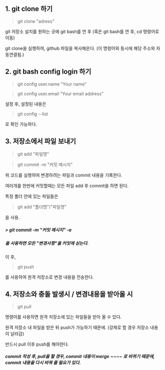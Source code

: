 ﻿## 1. git clone 하기

> git clone "adress"

git 저장소 설치를 원하는 곳에 git bash를 연 후 (혹은 git bash를 연 후, cd 명령어로 이동)

git clone을 실행하여, github 파일을 복사해온다. (이 명령어와 동시에 해당 주소와 자동연결됨.)


## 2. git bash config login 하기

> git config user.name “Your name”

> git config user.email “Your email address”

설정 후, 설정된 내용은

> git config --list 

로 확인 가능하다.


## 3. 저장소에서 파일 보내기

> git add "파일명"

> git commit -m "커밋 메시지"

위 코드를 실행하여 변경하려는 파일과 commit 내용을 기록한다.

여러개를 한번에 커밋할때는 모든 파일 add 후 commit을 하면 된다.

특정 폴더 안에 있는 파일들은

> git add "폴더명"/"파일명"

을 사용.

##### > git commit -m "커밋 메시지" -a
##### 을 사용하면 모든 "변경사항"을 커밋에 싣는다. 

이 후,

> git push

를 사용하여 원격 저장소로 변경 내용을 전송한다.


## 4. 저장소와 충돌 발생시 / 변경내용을 받아올 시

> git pull

명령어를 사용하면 원격 저장소에 있는 파일들을 받아 올 수 있다.

원격 저장소 내 파일을 받은 뒤 push가 가능하기 때문에. (강제로 할 경우 저장소 내용이 날라감)

반드시 pull 이후 push를 해야한다.



##### commit 작성 후, pull을 할 경우, commit 내용이 merge ~~~~ 로 바뀌기 때문에, commit 내용을 다시 바꿔 줄 필요가 있다.